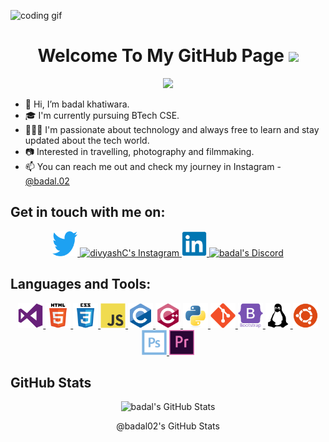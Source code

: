 ![coding gif](https://c.tenor.com/qJ5evVs-_uUAAAAC/coding.gif)

<h1 align="center">Welcome To My GitHub Page <img src="https://media.giphy.com/media/hvRJCLFzcasrR4ia7z/giphy.gif" width="28"> </h1>

<p align="center">
  <a href="https://github.com/badal02C"><img src="https://readme-typing-svg.herokuapp.com/?lines=Student;Btech+CSE;I+love+technology&center=true&width=380&height=45"></a>
</p>

- 👋 Hi, I’m badal khatiwara.
- 🎓 I'm currently pursuing BTech CSE.
- 🧑🏽‍💻 I'm passionate about technology and always free to learn and stay updated about the tech world.
- 📷 Interested in travelling, photography and filmmaking.
- 📫 You can reach me out and check my journey in Instagram - [@badal.02](https://www.instagram.com/badal.02) 


## Get in touch with me on: ##

<p align="center">
 <a href="https://twitter.com/Badal21032564" target="_blank">
  <img src="https://raw.githubusercontent.com/devicons/devicon/2ae2a900d2f041da66e950e4d48052658d850630/icons/twitter/twitter-original.svg" alt="badal's Twitter" width="40" height="40" />     
 </a>
 <a href="https://www.instagram.com/badal.02/" target="_blank">
  <img src="https://raw.githubusercontent.com/rahuldkjain/github-profile-readme-generator/master/src/images/icons/Social/instagram.svg" alt="divyashC's Instagram" width="40" height="40" />    
 </a>
  <a href="https://www.linkedin.com/in/badal-khatiwara-6b7866222/" target="_blank">
  <img src="https://github.com/devicons/devicon/blob/master/icons/linkedin/linkedin-original.svg" alt="badal's LinkedIn"  width="40" height="40"/>    
 </a>
 <a href="https://discord.com/users/penguin.in.the.house#8886" target="_blank">
  <img src="https://raw.githubusercontent.com/rahuldkjain/github-profile-readme-generator/master/src/images/icons/Social/discord.svg" alt="badal's Discord"  width="40" height="40"/>
 </a>
  
  </br>

 
 ## Languages and Tools: ##

<p align="center">
    <a href="https://www.visualstudio.com/" target="_blank">
        <img src="https://github.com/devicons/devicon/blob/master/icons/visualstudio/visualstudio-plain.svg" alt="vscode" width="40"
             height="40" /> </a>   
    <a href="https://developer.mozilla.org/en-US/docs/Web/HTML" target="_blank"> <img
            src="https://raw.githubusercontent.com/devicons/devicon/master/icons/html5/html5-original-wordmark.svg"
            alt="HTML" width="40" height="40" /> </a>
    <a href="https://developer.mozilla.org/en-US/docs/Web/CSS" target="_blank"> <img
            src="https://raw.githubusercontent.com/devicons/devicon/master/icons/css3/css3-original-wordmark.svg"
            alt="CSS" width="40" height="40" /> </a>
    <a href="https://developer.mozilla.org/en-US/docs/Web/JavaScript" target="_blank"> <img
            src="https://raw.githubusercontent.com/devicons/devicon/master/icons/javascript/javascript-original.svg"
            alt="JavaScript" width="40" height="40" /> </a>
    <a href="https://www.cprogramming.com/" target="_blank"> <img
            src="https://raw.githubusercontent.com/devicons/devicon/master/icons/c/c-original.svg" alt="C" width="40"
            height="40" /> </a>
    <a href="https://docs.microsoft.com/en-us/cpp/?view=msvc-170" target="_blank"> <img
            src="https://github.com/devicons/devicon/blob/master/icons/cplusplus/cplusplus-original.svg" alt="C++"
            width="40" height="40" /> </a>
    <a href="https://www.python.org" target="_blank"> <img
            src="https://raw.githubusercontent.com/devicons/devicon/master/icons/python/python-original.svg"
            alt="Python" width="40" height="40" /> </a>
    <a href="https://git-scm.com/" target="_blank">
        <img src="https://github.com/devicons/devicon/blob/master/icons/git/git-original.svg" alt="Git" width="40"
            height="40" /> </a>
    <a href="https://getbootstrap.com" target="_blank">
        <img src="https://raw.githubusercontent.com/devicons/devicon/master/icons/bootstrap/bootstrap-plain-wordmark.svg"
            alt="Bootstrap" width="40" height="40" /> </a>
    <a href="https://www.linux.org/" target="_blank">
        <img src="https://github.com/devicons/devicon/blob/master/icons/linux/linux-plain.svg" alt="Linux" width="40"
            height="40" /> </a>
    <a href="https://www.ubuntu.com" target="_blank">
        <img src="https://github.com/devicons/devicon/blob/master/icons/ubuntu/ubuntu-plain.svg" alt="ubuntu" width="40"
            height="40" /> </a>
     <a href="https://www.adobe.com/products/photoshop.html" target="_blank">
        <img src="https://github.com/devicons/devicon/blob/master/icons/photoshop/photoshop-line.svg" alt="PhotoShop" width="40"
            height="40" /> </a>
     <a href="https://www.adobe.com/products/premiere.html" target="_blank">
        <img src="https://github.com/devicons/devicon/blob/master/icons/premierepro/premierepro-original.svg" alt="Premiere Pro" width="40"
            height="40" /> </a>
     
 
 ## GitHub Stats ##

<p align="center">
  <img src="https://github-readme-stats.vercel.app/api/?username=badal02&show_icons=true&title_color=fff&icon_color=79ff97&text_color=9f9f9f&bg_color=151515" alt="badal's GitHub Stats" />
</p>
<p align="center">@badal02's GitHub Stats</p>

<br/>


